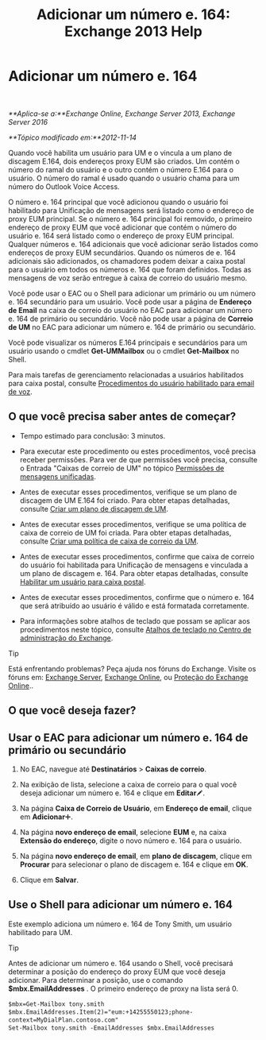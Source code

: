 ﻿---
title: 'Adicionar um número e. 164: Exchange 2013 Help'
TOCTitle: Adicionar um número e. 164
ms:assetid: fab86207-be03-40ef-9fea-045a50f3d122
ms:mtpsurl: https://technet.microsoft.com/pt-br/library/JJ662762(v=EXCHG.150)
ms:contentKeyID: 50556317
ms.date: 05/22/2018
mtps_version: v=EXCHG.150
ms.translationtype: MT
---

# Adicionar um número e. 164

 

_**Aplica-se a:**Exchange Online, Exchange Server 2013, Exchange Server 2016_

_**Tópico modificado em:**2012-11-14_

Quando você habilita um usuário para UM e o vincula a um plano de discagem E.164, dois endereços proxy EUM são criados. Um contém o número do ramal do usuário e o outro contém o número E.164 para o usuário. O número do ramal é usado quando o usuário chama para um número do Outlook Voice Access.

O número e. 164 principal que você adicionou quando o usuário foi habilitado para Unificação de mensagens será listado como o endereço de proxy EUM principal. Se o número e. 164 principal foi removido, o primeiro endereço de proxy EUM que você adicionar que contém o número do usuário e. 164 será listado como o endereço de proxy EUM principal. Qualquer números e. 164 adicionais que você adicionar serão listados como endereços de proxy EUM secundários. Quando os números de e. 164 adicionais são adicionados, os chamadores podem deixar a caixa postal para o usuário em todos os números e. 164 que foram definidos. Todas as mensagens de voz serão entregue à caixa de correio do usuário mesmo.

Você pode usar o EAC ou o Shell para adicionar um primário ou um número e. 164 secundário para um usuário. Você pode usar a página de **Endereço de Email** na caixa de correio do usuário no EAC para adicionar um número e. 164 de primário ou secundário. Você não pode usar a página de **Correio de UM** no EAC para adicionar um número e. 164 de primário ou secundário.

Você pode visualizar os números E.164 principais e secundários para um usuário usando o cmdlet **Get-UMMailbox** ou o cmdlet **Get-Mailbox** no Shell.

Para mais tarefas de gerenciamento relacionadas a usuários habilitados para caixa postal, consulte [Procedimentos do usuário habilitado para email de voz](voice-mail-enabled-user-procedures-exchange-2013-help.md).

## O que você precisa saber antes de começar?

  - Tempo estimado para conclusão: 3 minutos.

  - Para executar este procedimento ou estes procedimentos, você precisa receber permissões. Para ver de que permissões você precisa, consulte o Entrada "Caixas de correio de UM" no tópico [Permissões de mensagens unificadas](unified-messaging-permissions-exchange-2013-help.md).

  - Antes de executar esses procedimentos, verifique se um plano de discagem de UM E.164 foi criado. Para obter etapas detalhadas, consulte [Criar um plano de discagem de UM](create-a-um-dial-plan-exchange-2013-help.md).

  - Antes de executar esses procedimentos, verifique se uma política de caixa de correio de UM foi criada. Para obter etapas detalhadas, consulte [Criar uma política de caixa de correio da UM](create-a-um-mailbox-policy-exchange-2013-help.md).

  - Antes de executar esses procedimentos, confirme que caixa de correio do usuário foi habilitada para Unificação de mensagens e vinculada a um plano de discagem e. 164. Para obter etapas detalhadas, consulte [Habilitar um usuário para caixa postal](enable-a-user-for-voice-mail-exchange-2013-help.md).

  - Antes de executar esses procedimentos, confirme que o número e. 164 que será atribuído ao usuário é válido e está formatada corretamente.

  - Para informações sobre atalhos de teclado que possam se aplicar aos procedimentos neste tópico, consulte [Atalhos de teclado no Centro de administração do Exchange](keyboard-shortcuts-in-the-exchange-admin-center-exchange-online-protection-help.md).


> [!TIP]
> Está enfrentando problemas? Peça ajuda nos fóruns do Exchange. Visite os fóruns em: <A href="https://go.microsoft.com/fwlink/p/?linkid=60612">Exchange Server</A>, <A href="https://go.microsoft.com/fwlink/p/?linkid=267542">Exchange Online</A>, ou <A href="https://go.microsoft.com/fwlink/p/?linkid=285351">Proteção do Exchange Online</A>..



## O que você deseja fazer?

## Usar o EAC para adicionar um número e. 164 de primário ou secundário

1.  No EAC, navegue até **Destinatários** \> **Caixas de correio**.

2.  Na exibição de lista, selecione a caixa de correio para o qual você deseja adicionar um número e. 164 e clique em **Editar**![Ícone de edição](images/JJ218640.6f53ccb2-1f13-4c02-bea0-30690e6ea71d(EXCHG.150).gif "Ícone de edição").

3.  Na página **Caixa de Correio de Usuário**, em **Endereço de email**, clique em **Adicionar**![Ícone Adicionar](images/JJ218640.c1e75329-d6d7-4073-a27d-498590bbb558(EXCHG.150).gif "Ícone Adicionar").

4.  Na página **novo endereço de email**, selecione **EUM** e, na caixa **Extensão do endereço**, digite o novo número e. 164 para o usuário.

5.  Na página **novo endereço de email**, em **plano de discagem**, clique em **Procurar** para selecionar o plano de discagem e. 164 e clique em **OK**.

6.  Clique em **Salvar**.

## Use o Shell para adicionar um número e. 164

Este exemplo adiciona um número e. 164 de Tony Smith, um usuário habilitado para UM.


> [!TIP]
> Antes de adicionar um número e. 164 usando o Shell, você precisará determinar a posição do endereço do proxy EUM que você deseja adicionar. Para determinar a posição, use o comando <STRONG>$mbx.EmailAddresses</STRONG> . O primeiro endereço de proxy na lista será 0.



    $mbx=Get-Mailbox tony.smith
    $mbx.EmailAddresses.Item(2)="eum:+14255550123;phone-context=MyDialPlan.contoso.com"
    Set-Mailbox tony.smith -EmailAddresses $mbx.EmailAddresses

